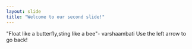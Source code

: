 ```yaml
---
layout: slide
title: "Welcome to our second slide!"
---
```

"Float like a butterfly,sting like a bee"- varshaambati
Use the left arrow to go back!
